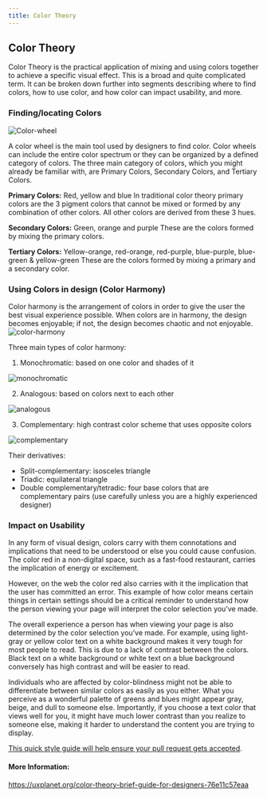 ```yaml
---
title: Color Theory
---
```

## Color Theory

Color Theory is the practical application of mixing and using colors together to achieve a specific visual effect. This is a broad and quite complicated term. It can be broken down further into segments describing where to find colors, how to use color, and how color can impact usability, and more.

### Finding/locating Colors

![Color-wheel](http://oaklandfada.org/wp-content/uploads/2016/05/ColorTheory_Screen_White.jpg)


A color wheel is the main tool used by designers to find color. Color wheels can include the entire color spectrum or they can be organized by a defined category of colors. The three main category of colors, which you might already be familiar with, are Primary Colors, Secondary Colors, and Tertiary Colors.

**Primary Colors:**
Red, yellow and blue
In traditional color theory primary colors are the 3 pigment colors that cannot be mixed or formed by any combination of other colors. All other colors are derived from these 3 hues. 

**Secondary Colors:**
Green, orange and purple
These are the colors formed by mixing the primary colors.

**Tertiary Colors:** 
Yellow-orange, red-orange, red-purple, blue-purple, blue-green & yellow-green
These are the colors formed by mixing a primary and a secondary color. 

### Using Colors in design (Color Harmony)
Color harmony is the arrangement of colors in order to give the user the best visual experience possible. When colors are in harmony, the design becomes enjoyable; if not, the design becomes chaotic and not enjoyable.
![color-harmony](https://i.pinimg.com/originals/e1/ca/34/e1ca34c02cbb82d4abef9747f9a24bed.gif)

Three main types of color harmony:
1. Monochromatic: based on one color and shades of it

![monochromatic](https://netdna.webdesignerdepot.com/uploads/2013/07/featured37.jpg)

2. Analogous: based on colors next to each other 

![analogous](https://adoriasoft.com/wp-content/uploads/2017/01/mobile-app-design-analogous-color-scheme.png)

3. Complementary: high contrast color scheme that uses opposite colors

![complementary](http://bashooka.com/wp-content/uploads/2016/09/brutalist-website-designs-1.jpg)

Their derivatives:
- Split-complementary: isosceles triangle
- Triadic: equilateral triangle
- Double complementary/tetradic: four base colors that are complementary pairs (use carefully unless you are a highly experienced designer)

### Impact on Usability

In any form of visual design, colors carry with them connotations and implications that need to be understood or else you could cause confusion. The color red in a non-digital space, such as a fast-food restaurant, carries the implication of energy or excitement. 

However, on the web the color red also carries with it the implication that the user has committed an error. This example of how color means certain things in certain settings should be a critical reminder to understand how the person viewing your page will interpret the color selection you’ve made.

The overall experience a person has when viewing your page is also determined by the color selection you’ve made. For example, using light-gray or yellow color text on a white background makes it very tough for most people to read. This is due to a lack of contrast between the colors. Black text on a white background or white text on a blue background conversely has high contrast and will be easier to read.

Individuals who are affected by color-blindness might not be able to differentiate between similar colors as easily as you either. What you perceive as a wonderful palette of greens and blues might appear gray, beige, and dull to someone else. Importantly, if you choose a text color that views well for you, it might have much lower contrast than you realize to someone else, making it harder to understand the content you are trying to display. 


<a href='https://github.com/freecodecamp/guides/blob/master/README.md' target='_blank' rel='nofollow'>This quick style guide will help ensure your pull request gets accepted</a>.

<!-- The article goes here, in GitHub-flavored Markdown. Feel free to add YouTube videos, images, and CodePen/JSBin embeds  -->

#### More Information:
<!-- Please add any articles you think might be helpful to read before writing the article -->
https://uxplanet.org/color-theory-brief-guide-for-designers-76e11c57eaa

